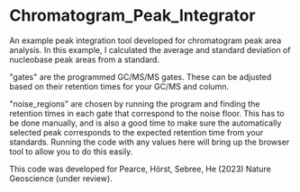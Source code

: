# Chromatogram_Peak_Integrator
An example peak integration tool developed for chromatogram peak area analysis. In this example, I calculated the average and standard deviation of nucleobase peak areas from a standard.

"gates" are the programmed GC/MS/MS gates. These can be adjusted based on their retention times for your GC/MS and column.

"noise_regions" are chosen by running the program and finding the retention times in each gate that correspond to the noise floor. This has to be done manually, and is also a good time to make sure the automatically selected peak corresponds to the expected retention time from your standards. Running the code with any values here will bring up the browser tool to allow you to do this easily.

This code was developed for Pearce, Hörst, Sebree, He (2023) Nature Geoscience (under review).
